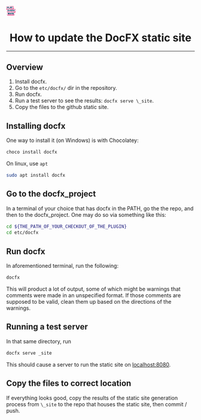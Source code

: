 <a href="/readme.md"><img src="/docs/images/PlayEveryWareLogo.gif" alt="README.md" width="5%"/></a>

# <div align="center">How to update the DocFX static site</div>
---

## Overview

1) Install docfx.
2) Go to the `etc/docfx/` dir in the repository.
3) Run docfx.
4) Run a test server to see the results: `docfx serve \_site`.
5) Copy the files to the github static site.

## Installing docfx

One way to install it (on Windows) is with Chocolatey:
```bash
choco install docfx
```

On linux, use `apt`
```bash
sudo apt install docfx
```

## Go to the docfx_project
In a terminal of your choice that has docfx in the PATH, go the the repo, and then to the 
docfx_project. One may do so via something like this:

```bash
cd ${THE_PATH_OF_YOUR_CHECKOUT_OF_THE_PLUGIN}
cd etc/docfx
```

## Run docfx
In aforementioned terminal, run the following:
```bash
docfx
```
This will product a lot of output, some of which might be warnings that comments were made in an unspecified format.
If those comments are supposed to be valid, clean them up based on the directions of the warnings.

## Running a test server 
In that same directory, run 
```bash
docfx serve _site
```
This should cause a server to run the static site on [localhost:8080](http://localhost:8080).

## Copy the files to correct location

If everything looks good, copy the results of the static site generation process from `\_site` to the repo that houses 
the static site, then commit / push.
